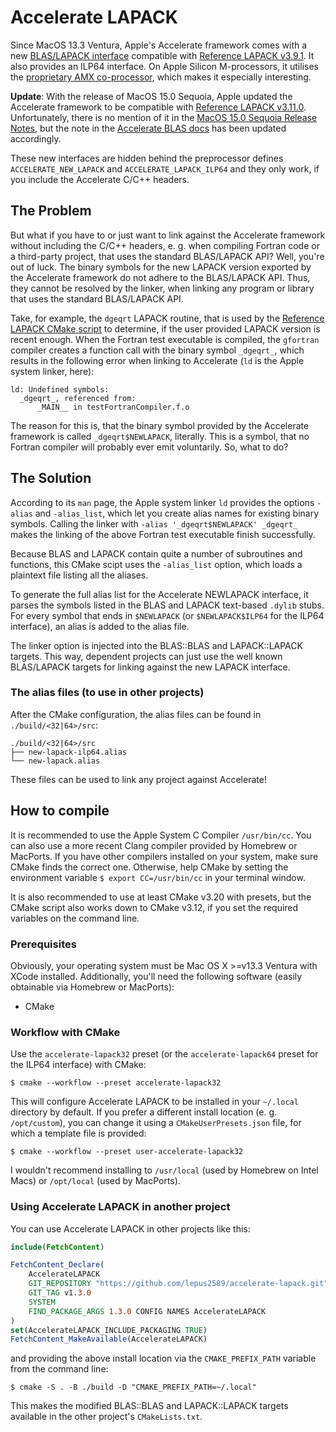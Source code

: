 <!---
MIT License

CMake build script for the Accelerate LAPACK project
Copyright (c) 2025 Tim Kaune

Permission is hereby granted, free of charge, to any person obtaining a copy
of this software and associated documentation files (the "Software"), to deal
in the Software without restriction, including without limitation the rights
to use, copy, modify, merge, publish, distribute, sublicense, and/or sell
copies of the Software, and to permit persons to whom the Software is
furnished to do so, subject to the following conditions:

The above copyright notice and this permission notice shall be included in all
copies or substantial portions of the Software.

THE SOFTWARE IS PROVIDED "AS IS", WITHOUT WARRANTY OF ANY KIND, EXPRESS OR
IMPLIED, INCLUDING BUT NOT LIMITED TO THE WARRANTIES OF MERCHANTABILITY,
FITNESS FOR A PARTICULAR PURPOSE AND NONINFRINGEMENT. IN NO EVENT SHALL THE
AUTHORS OR COPYRIGHT HOLDERS BE LIABLE FOR ANY CLAIM, DAMAGES OR OTHER
LIABILITY, WHETHER IN AN ACTION OF CONTRACT, TORT OR OTHERWISE, ARISING FROM,
OUT OF OR IN CONNECTION WITH THE SOFTWARE OR THE USE OR OTHER DEALINGS IN THE
SOFTWARE.
--->

# Accelerate LAPACK #

Since MacOS 13.3 Ventura, Apple's Accelerate framework comes with a new
[BLAS/LAPACK interface][accelerate-docs] compatible with [Reference LAPACK
v3.9.1][lapack-v3.9.1]. It also provides an ILP64 interface. On Apple Silicon
M-processors, it utilises the [proprietary AMX co-processor][apple-amx], which
makes it especially interesting.

**Update**: With the release of MacOS 15.0 Sequoia, Apple updated the Accelerate
framework to be compatible with [Reference LAPACK v3.11.0][lapack-v3.11.0].
Unfortunately, there is no mention of it in the [MacOS 15.0 Sequoia Release
Notes][macos15-release-notes], but the note in the [Accelerate BLAS
docs][accelerate-docs] has been updated accordingly.

These new interfaces are hidden behind the preprocessor defines
`ACCELERATE_NEW_LAPACK` and `ACCELERATE_LAPACK_ILP64` and they only work, if you
include the Accelerate C/C++ headers.

[accelerate-docs]: https://developer.apple.com/documentation/accelerate/blas-library
[apple-amx]: https://github.com/corsix/amx
[lapack-v3.9.1]: https://github.com/Reference-LAPACK/lapack/releases/tag/v3.9.1
[lapack-v3.11.0]: https://github.com/Reference-LAPACK/lapack/releases/tag/v3.11.0
[macos15-release-notes]: https://developer.apple.com/documentation/macos-release-notes/macos-15-release-notes

## The Problem ##

But what if you have to or just want to link against the Accelerate framework
without including the C/C++ headers, e.&nbsp;g. when compiling Fortran code or a
third-party project, that uses the standard BLAS/LAPACK API? Well, you're out of
luck. The binary symbols for the new LAPACK version exported by the Accelerate
framework do not adhere to the BLAS/LAPACK API. Thus, they cannot be resolved by
the linker, when linking any program or library that uses the standard
BLAS/LAPACK API.

Take, for example, the `dgeqrt` LAPACK routine, that is used by the [Reference
LAPACK CMake script][dgeqrt-ref] to determine, if the user provided LAPACK
version is recent enough. When the Fortran test executable is compiled, the
`gfortran` compiler creates a function call with the binary symbol `_dgeqrt_`,
which results in the following error when linking to Accelerate (`ld` is the
Apple system linker, here):

```plaintext
ld: Undefined symbols:
  _dgeqrt_, referenced from:
      _MAIN__ in testFortranCompiler.f.o
```

The reason for this is, that the binary symbol provided by the Accelerate
framework is called `_dgeqrt$NEWLAPACK`, literally. This is a symbol, that no
Fortran compiler will probably ever emit voluntarily. So, what to do?

[dgeqrt-ref]: https://github.com/Reference-LAPACK/lapack/blob/v3.11.0/CMakeLists.txt#L365-L366

## The Solution ##

According to its `man` page, the Apple system linker `ld` provides the options
`-alias` and `-alias_list`, which let you create alias names for existing binary
symbols. Calling the linker with `-alias '_dgeqrt$NEWLAPACK' _dgeqrt_` makes the
linking of the above Fortran test executable finish successfully.

Because BLAS and LAPACK contain quite a number of subroutines and functions,
this CMake scipt uses the `-alias_list` option, which loads a plaintext file
listing all the aliases.

To generate the full alias list for the Accelerate NEWLAPACK interface, it
parses the symbols listed in the BLAS and LAPACK text-based `.dylib` stubs. For
every symbol that ends in `$NEWLAPACK` (or `$NEWLAPACK$ILP64` for the ILP64
interface), an alias is added to the alias file.

The linker option is injected into the BLAS::BLAS and LAPACK::LAPACK targets.
This way, dependent projects can just use the well known BLAS/LAPACK targets for
linking against the new LAPACK interface.

### The alias files (to use in other projects) ###

After the CMake configuration, the alias files can be found in `./build/<32|64>/src`:

```plaintext
./build/<32|64>/src
├── new-lapack-ilp64.alias
└── new-lapack.alias
```

These files can be used to link any project against Accelerate!

## How to compile ##

It is recommended to use the Apple System C Compiler `/usr/bin/cc`. You can also
use a more recent Clang compiler provided by Homebrew or MacPorts. If you have
other compilers installed on your system, make sure CMake finds the correct one.
Otherwise, help CMake by setting the environment variable `$ export
CC=/usr/bin/cc` in your terminal window.

It is also recommended to use at least CMake v3.20 with presets, but the CMake
script also works down to CMake v3.12, if you set the required variables on the
command line.

### Prerequisites ###

Obviously, your operating system must be Mac OS X >=v13.3 Ventura with XCode
installed. Additionally, you'll need the following software (easily obtainable
via Homebrew or MacPorts):

- CMake

### Workflow with CMake ###

Use the `accelerate-lapack32` preset (or the `accelerate-lapack64` preset for
the ILP64 interface) with CMake:

```shell
$ cmake --workflow --preset accelerate-lapack32
```

This will configure Accelerate LAPACK to be installed in your `~/.local`
directory by default. If you prefer a different install location (e.&nbsp;g.
`/opt/custom`), you can change it using a `CMakeUserPresets.json` file, for
which a template file is provided:

```shell
$ cmake --workflow --preset user-accelerate-lapack32
```

I wouldn't recommend installing to `/usr/local` (used by Homebrew on Intel Macs)
or `/opt/local` (used by MacPorts).

### Using Accelerate LAPACK in another project ###

You can use Accelerate LAPACK in other projects like this:

```cmake
include(FetchContent)

FetchContent_Declare(
    AccelerateLAPACK
    GIT_REPOSITORY "https://github.com/lepus2589/accelerate-lapack.git"
    GIT_TAG v1.3.0
    SYSTEM
    FIND_PACKAGE_ARGS 1.3.0 CONFIG NAMES AccelerateLAPACK
)
set(AccelerateLAPACK_INCLUDE_PACKAGING TRUE)
FetchContent_MakeAvailable(AccelerateLAPACK)
```

and providing the above install location via the `CMAKE_PREFIX_PATH` variable
from the command line:

```shell
$ cmake -S . -B ./build -D "CMAKE_PREFIX_PATH=~/.local"
```

This makes the modified BLAS::BLAS and LAPACK::LAPACK targets available in the
other project's `CMakeLists.txt`.
